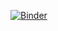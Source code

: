 [![Binder](https://mybinder.org/badge_logo.svg)](https://mybinder.org/v2/gh/tractable-ai-wit/binder-demo/HEAD?filepath=Tractable%2520ML%2520Classifier%2520Workshop%2520-%2520Participant.ipynb)
